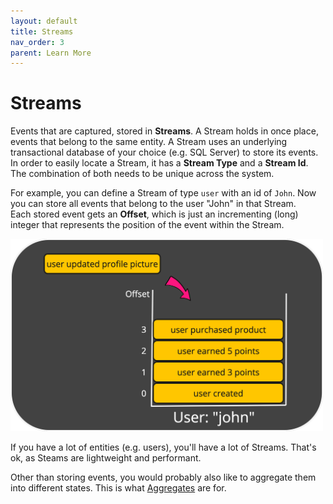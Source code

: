 ```yaml
---
layout: default
title: Streams
nav_order: 3
parent: Learn More
---
```


# Streams

Events that are captured, stored in **Streams**.
A Stream holds in once place, events that belong to the same entity.
A Stream uses an underlying transactional database of your choice (e.g. SQL Server) to store its events.
In order to easily locate a Stream, it has a **Stream Type** and a **Stream Id**.
The combination of both needs to be unique across the system.

For example, you can define a Stream of type `user` with an id of `John`.
Now you can store all events that belong to the user "John" in that Stream.<br>
Each stored event gets an **Offset**, which is just an incrementing (long) integer that represents the position of the event within the Stream.

<img src="../images/aggregate-example.png" width="500"/>

If you have a lot of entities (e.g. users), you'll have a lot of Streams.
That's ok, as Steams are lightweight and performant.

Other than storing events, you would probably also like to aggregate them into different states.
This is what [Aggregates](aggregates) are for.
